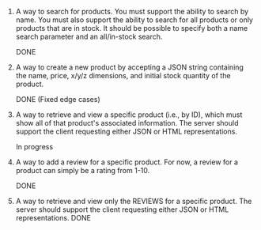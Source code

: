 1. A way to search for products. You must support the ability to search by name. You must also support the ability to search for all products or only products that are in stock. It
   should be possible to specify both a name search parameter and an all/in-stock search.

   DONE

2. A way to create a new product by accepting a JSON string containing the name, price, x/y/z dimensions, and initial stock quantity of the product.

   DONE (Fixed edge cases)

3. A way to retrieve and view a specific product (i.e., by ID), which must show all of that product's associated information. The server should support the client requesting either
   JSON or HTML representations.

   In progress

4. A way to add a review for a specific product. For now, a review for a product can simply be a rating from 1-10.

   DONE

5. A way to retrieve and view only the REVIEWS for a specific product. The server should support the client requesting either JSON or HTML representations.
   DONE
